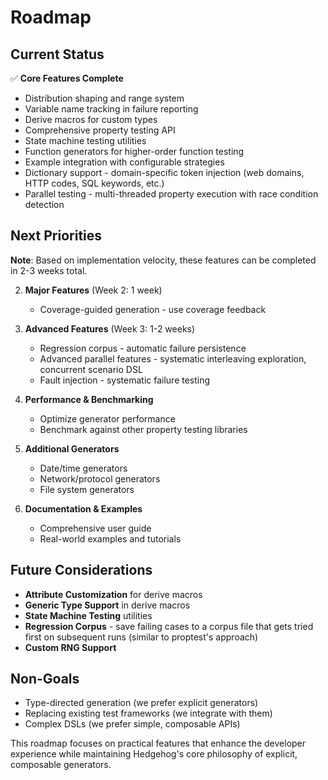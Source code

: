 # Roadmap

## Current Status

✅ **Core Features Complete**
- Distribution shaping and range system
- Variable name tracking in failure reporting  
- Derive macros for custom types
- Comprehensive property testing API
- State machine testing utilities
- Function generators for higher-order function testing
- Example integration with configurable strategies
- Dictionary support - domain-specific token injection (web domains, HTTP codes, SQL keywords, etc.)
- Parallel testing - multi-threaded property execution with race condition detection

## Next Priorities

**Note**: Based on implementation velocity, these features can be completed in 2-3 weeks total.

2. **Major Features** (Week 2: 1 week)
   - Coverage-guided generation - use coverage feedback

3. **Advanced Features** (Week 3: 1-2 weeks)
   - Regression corpus - automatic failure persistence
   - Advanced parallel features - systematic interleaving exploration, concurrent scenario DSL
   - Fault injection - systematic failure testing

4. **Performance & Benchmarking**
   - Optimize generator performance
   - Benchmark against other property testing libraries

5. **Additional Generators**
   - Date/time generators
   - Network/protocol generators
   - File system generators

6. **Documentation & Examples**
   - Comprehensive user guide
   - Real-world examples and tutorials

## Future Considerations

- **Attribute Customization** for derive macros
- **Generic Type Support** in derive macros
- **State Machine Testing** utilities
- **Regression Corpus** - save failing cases to a corpus file that gets tried first on subsequent runs (similar to proptest's approach)
- **Custom RNG Support**

## Non-Goals

- Type-directed generation (we prefer explicit generators)
- Replacing existing test frameworks (we integrate with them)
- Complex DSLs (we prefer simple, composable APIs)

This roadmap focuses on practical features that enhance the developer experience while maintaining Hedgehog's core philosophy of explicit, composable generators.